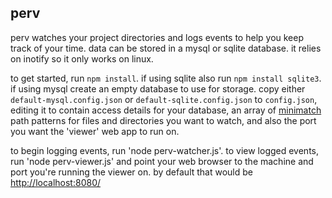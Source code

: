 ## perv
perv watches your project directories and logs events to help you keep track
of your time. data can be stored in a mysql or sqlite database. it relies on
inotify so it only works on linux.

to get started, run `npm install`. if using sqlite also run `npm install sqlite3`.
if using mysql create an empty database to use for storage. copy either
`default-mysql.config.json` or `default-sqlite.config.json` to `config.json`, 
editing it to contain access details for your database, an array of [minimatch](https://github.com/isaacs/minimatch) path patterns for files and directories you want to watch, and also 
the port you want the 'viewer' web app to run on.

to begin logging events, run 'node perv-watcher.js'. to view logged events,
run 'node perv-viewer.js' and point your web browser to the machine and port
you're running the viewer on. by default that would be [http://localhost:8080/](http://localhost:8080/)

